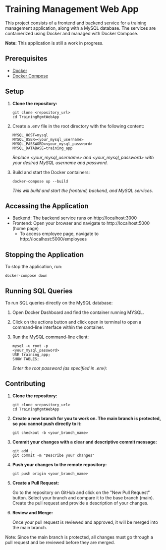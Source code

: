 # Training Management Web App

This project consists of a frontend and backend service for a training management application, along with a MySQL database. The services are containerized using Docker and managed with Docker Compose.

**Note:** This application is still a work in progress.

## Prerequisites

- [Docker](https://www.docker.com/products/docker-desktop)
- [Docker Compose](https://docs.docker.com/compose/install/)

## Setup

1. **Clone the repository:**
   ```
   git clone <repository_url>
   cd TrainingMgmtWebApp
   ```
3. Create a .env file in the root directory with the following content:
   ```
   MYSQL_HOST=mysql
   MYSQL_USER=<your_mysql_username>
   MYSQL_PASSWORD=<your_mysql_password>
   MYSQL_DATABASE=training_app
   ```
   _Replace <your_mysql_username> and <your_mysql_password> with your desired MySQL username and password._

4. Build and start the Docker containers:
   ```
   docker-compose up --build
   ```
   _This will build and start the frontend, backend, and MySQL services._

## Accessing the Application
- Backend: The backend service runs on http://localhost:3000
- Frontend: Open your browser and navigate to http://localhost:5000 (home page)
  - To access employee page, navigate to http://localhost:5000/employees

## Stopping the Application
To stop the application, run:
```
docker-compose down
```

## Running SQL Queries
To run SQL queries directly on the MySQL database:

1. Open Docker Dashboard and find the container running MYSQL.

2. Click on the actions button and click open in terminal to open a command-line interface within the container.

3. Run the MySQL command-line client:
   ```
   mysql -u root -p
   <your_mysql_password>
   USE training_app;
   SHOW TABLES;
   ```
   _Enter the root password (as specified in .env):_

## Contributing

1. **Clone the repository:**
   ```
   git clone <repository_url>
   cd TrainingMgmtWebApp
   ```

2. **Create a new branch for you to work on. The main branch is protected, so you cannot push directly to it:**
   ```
   git checkout -b <your_branch_name>
   ```
   
3. **Commit your changes with a clear and descriptive commit message:**
   ```
   git add .
   git commit -m "Describe your changes"
   ```

4. **Push your changes to the remote repository:**
   ```
   git push origin <your_branch_name>
   ```
   
5. **Create a Pull Request:**

   Go to the repository on GitHub and click on the "New Pull Request" button. Select your branch and compare it to the base branch (main). Create the pull request and provide a description of your changes.

7. **Review and Merge:**
   
   Once your pull request is reviewed and approved, it will be merged into the main branch.

Note: Since the main branch is protected, all changes must go through a pull request and be reviewed before they are merged.
